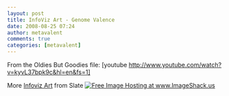```yaml
---
layout: post
title: InfoViz Art - Genome Valence
date: 2008-08-25 07:24
author: metavalent
comments: true
categories: [metavalent]
---
```

From the Oldies But Goodies file:
[youtube http://www.youtube.com/watch?v=kyvL37bpk9c&hl=en&fs=1]

More <a href="http://www.slate.com/id/2197749/slideshow/2198211/fs/0//entry/2198210/">Infoviz Art</a> from Slate
<a href="http://www.slate.com/id/2197749/slideshow/2198211/fs/0//entry/2198208/g" target="_blank"><img src="http://img73.imageshack.us/img73/1687/03screen10002gl2.jpg" border="0" alt="Free Image Hosting at www.ImageShack.us" /></a>

